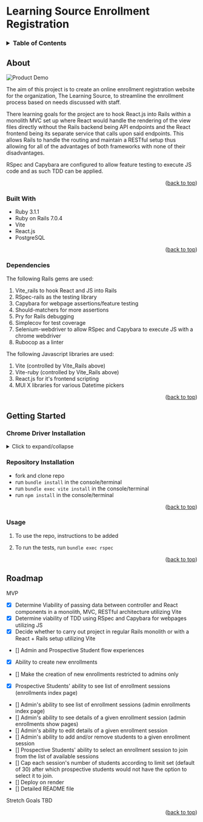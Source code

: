 # Learning Source Enrollment Registration

<!-- TABLE OF CONTENTS -->
<h3>
  <details>
    <summary>Table of Contents</summary>
    <ol>
      <li>
        <a href="#About">About</a>
        <ul>
          <li><a href="#built-with">Built With</a></li>
          <li><a href="#dependencies">Dependencies</a></li>
        </ul>
      </li>
      <li>
        <a href="#getting-started">Getting Started</a>
        <ul>
            <li><a href="#chrome_driver-installation">Chrome Driver Installation</a></li>
            <li><a href="#repository-installation">Repository Installation</a></li>
            <li><a href="#usage">Usage</a></li>
        </ul>
      </li>
      <li><a href="#roadmap">Roadmap</a></li>
    </ol>
  </details>
</h3>

<!-- About -->
## About

![Product Demo](assets/demo.gif)

The aim of this project is to create an online enrollment registration website for the organization, The Learning Source, to streamline the enrollment process based on needs discussed with staff.

There learning goals for the project are to hook React.js into Rails within a monolith MVC set up where React would handle the rendering of the view files directly without the Rails backend being API endpoints and the React frontend being its separate service that calls upon said endpoints. This allows Rails to handle the routing and maintain a RESTful setup thus allowing for all of the advantages of both frameworks with none of their disadvantages.

RSpec and Capybara are configured to allow feature testing to execute JS code and as such TDD can be applied.

<p align="right">(<a href="#top">back to top</a>)</p>

<!-- Built With -->
### Built With

<ul>
    <li> Ruby 3.1.1 </li>
    <li> Ruby on Rails 7.0.4</li>
    <li> Vite </li>
    <li> React.js </li>
    <li> PostgreSQL </li>
</ul>

<p align="right">(<a href="#top">back to top</a>)</p>

<!-- Dependencies -->
### Dependencies

The following Rails gems are used:

1) Vite_rails to hook React and JS into Rails
2) RSpec-rails as the testing library
3) Capybara for webpage assertions/feature testing
4) Should-matchers for more assertions
5) Pry for Rails debugging
6) Simplecov for test coverage
7) Selenium-webdriver to allow RSpec and Capybara to execute JS with a chrome webdriver
8) Rubocop as a linter

The following Javascript libraries are used:
1) Vite (controlled by Vite_Rails above)
2) Vite-ruby (controlled by Vite_Rails above)
3) React.js for it's frontend scripting
4) MUI X libraries for various Datetime pickers

<p align="right">(<a href="#top">back to top</a>)</p>

<!-- Getting Started -->
## Getting Started

<!-- Installation -->
### Chrome Driver Installation
<details>
<summary> Click to expand/collapse </summary>

Chrome Driver is needed for the selenium webdriver gem to function allowing RSpec and Capybara to run the JS correctly and test the webpage contents.

### macOS:
1) run `brew install --cask chromedriver`

2) run `chromeDriver -v` to confirm installation

Optional, if quarantined by macOS:

3) run `which chromedriver` to find out installation path

   output should look similar to: `/usr/local/bin/chromedriver`

4) run `xattr -d com.apple.quarantine /usr/local/bin/chromedriver`

5) confirm that it works no by repeating step 2

<p align="right">(<a href="#top">back to top</a>)</p>
</details>

<!-- Repository Installation -->
### Repository Installation
* fork and clone repo
* run `bundle install` in the console/terminal
* run `bundle exec vite install` in the console/terminal
* run `npm install` in the console/terminal

<p align="right">(<a href="#top">back to top</a>)</p>

<!-- Usage -->
### Usage

1) To use the repo, instructions to be added

2) To run the tests, run `bundle exec rspec`

<p align="right">(<a href="#top">back to top</a>)</p>

<!-- ROADMAP -->
## Roadmap

MVP
* [x] Determine Viability of passing data between controller and React components in a monolith, MVC, RESTful architecture utilizing Vite
* [x] Determine viability of TDD using RSpec and Capybara for webpages utilizing JS
* [x] Decide whether to carry out project in regular Rails monolith or with a React + Rails setup utilizing Vite
* [] Admin and Prospective Student flow experiences
* [x] Ability to create new enrollments
* [] Make the creation of new enrollments restricted to admins only
* [x] Prospective Students' ability to see list of enrollment sessions (enrollments index page)
* [] Admin's ability to see list of enrollment sessions (admin enrollments index page)
* [] Admin's ability to see details of a given enrollment session (admin enrollments show pages)
* [] Admin's ability to edit details of a given enrollment session
* [] Admin's ability to add and/or remove students to a given enrollment session
* [] Prospective Students' ability to select an enrollment session to join from the list of available sessions
* [] Cap each session's number of students according to limit set (default of 30) after which prospective students would not have the option to select it to join.
* [] Deploy on render
* [] Detailed README file 

Stretch Goals
TBD

<p align="right">(<a href="#top">back to top</a>)</p>
